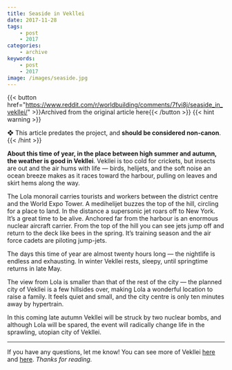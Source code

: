 ```yaml
---
title: Seaside in Vekllei
date: 2017-11-28
tags:
    - post
    - 2017
categories:
    - archive
keywords:
    - post
    - 2017
image: /images/seaside.jpg
---
```

{{< button href="https://www.reddit.com/r/worldbuilding/comments/7fvi8j/seaside_in_vekllei/" >}}Archived from the original article here{{< /button >}}
{{< hint warning >}}

❖ This article predates the project, and **should be considered non-canon**.
{{< /hint >}}

**About this time of year, in the place between high summer and autumn, the weather is good in Vekllei**. Vekllei is too cold for crickets, but insects are out and the air hums with life  —  birds, helijets, and the soft noise an ocean breeze makes as it races toward the harbour, pulling on leaves and skirt hems along the way.

The Lola monorail carries tourists and workers between the district centre and the World Expo Tower. A medihelijet buzzes the top of the hill, circling for a place to land. In the distance a supersonic jet roars off to New York. It’s a great time to be alive.
Anchored far from the harbour is an enormous nuclear aircraft carrier. From the top of the hill you can see jets jump off and return to the deck like bees in the spring. It’s training season and the air force cadets are piloting jump-jets.

The days this time of year are almost twenty hours long  —  the nightlife is endless and exhausting. In winter Vekllei rests, sleepy, until springtime returns in late May.

The view from Lola is smaller than that of the rest of the city  —  the planned city of Vekllei is a few hillsides over, making Lola a wonderful location to raise a family. It feels quiet and small, and the city centre is only ten minutes away by hypertrain.

In this coming late autumn Vekllei will be struck by two nuclear bombs, and although Lola will be spared, the event will radically change life in the sprawling, utopian city of Vekllei.

*****

If you have any questions, let me know! You can see more of Vekllei [here](https://www.reddit.com/r/worldbuilding/comments/74l1yc/a_little_vekllei_general_store/) and [here](https://www.reddit.com/r/worldbuilding/comments/75p2nt/watching_the_end_of_the_world/). *Thanks for reading.*
